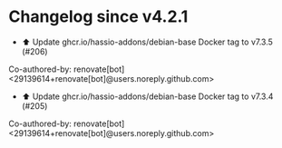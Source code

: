 # Changelog since v4.2.1
- ⬆️ Update ghcr.io/hassio-addons/debian-base Docker tag to v7.3.5 (#206)

Co-authored-by: renovate[bot] <29139614+renovate[bot]@users.noreply.github.com> 
- ⬆️ Update ghcr.io/hassio-addons/debian-base Docker tag to v7.3.4 (#205)

Co-authored-by: renovate[bot] <29139614+renovate[bot]@users.noreply.github.com> 
